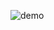 ![demo](https://user-images.githubusercontent.com/45322112/158699597-fd15d7e7-217b-4ef6-a3f5-0111e877ecbe.gif)
